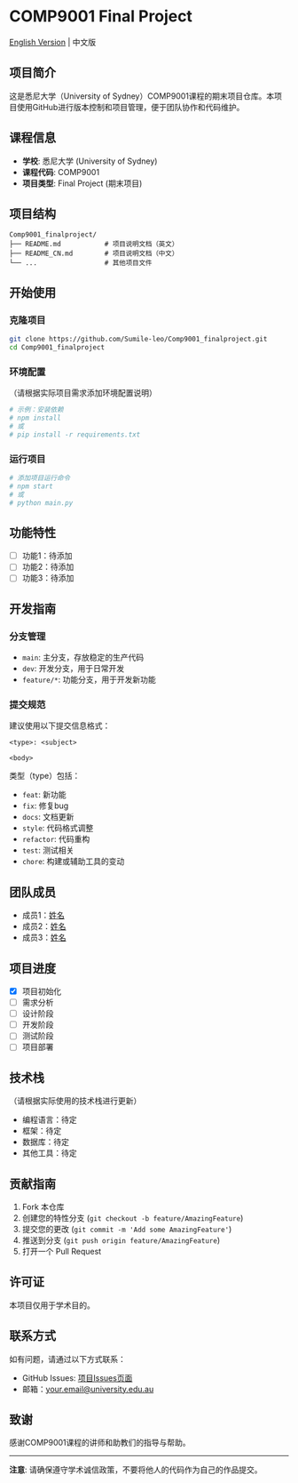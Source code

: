 # COMP9001 Final Project

[English Version](./README.md) | 中文版

## 项目简介

这是悉尼大学（University of Sydney）COMP9001课程的期末项目仓库。本项目使用GitHub进行版本控制和项目管理，便于团队协作和代码维护。

## 课程信息

- **学校**: 悉尼大学 (University of Sydney)
- **课程代码**: COMP9001
- **项目类型**: Final Project (期末项目)

## 项目结构

```
Comp9001_finalproject/
├── README.md           # 项目说明文档（英文）
├── README_CN.md        # 项目说明文档（中文）
└── ...                 # 其他项目文件
```

## 开始使用

### 克隆项目

```bash
git clone https://github.com/Sumile-leo/Comp9001_finalproject.git
cd Comp9001_finalproject
```

### 环境配置

（请根据实际项目需求添加环境配置说明）

```bash
# 示例：安装依赖
# npm install
# 或
# pip install -r requirements.txt
```

### 运行项目

```bash
# 添加项目运行命令
# npm start
# 或
# python main.py
```

## 功能特性

- [ ] 功能1：待添加
- [ ] 功能2：待添加
- [ ] 功能3：待添加

## 开发指南

### 分支管理

- `main`: 主分支，存放稳定的生产代码
- `dev`: 开发分支，用于日常开发
- `feature/*`: 功能分支，用于开发新功能

### 提交规范

建议使用以下提交信息格式：

```
<type>: <subject>

<body>
```

类型（type）包括：
- `feat`: 新功能
- `fix`: 修复bug
- `docs`: 文档更新
- `style`: 代码格式调整
- `refactor`: 代码重构
- `test`: 测试相关
- `chore`: 构建或辅助工具的变动

## 团队成员

- 成员1：[姓名](GitHub链接)
- 成员2：[姓名](GitHub链接)
- 成员3：[姓名](GitHub链接)

## 项目进度

- [x] 项目初始化
- [ ] 需求分析
- [ ] 设计阶段
- [ ] 开发阶段
- [ ] 测试阶段
- [ ] 项目部署

## 技术栈

（请根据实际使用的技术栈进行更新）

- 编程语言：待定
- 框架：待定
- 数据库：待定
- 其他工具：待定

## 贡献指南

1. Fork 本仓库
2. 创建您的特性分支 (`git checkout -b feature/AmazingFeature`)
3. 提交您的更改 (`git commit -m 'Add some AmazingFeature'`)
4. 推送到分支 (`git push origin feature/AmazingFeature`)
5. 打开一个 Pull Request

## 许可证

本项目仅用于学术目的。

## 联系方式

如有问题，请通过以下方式联系：

- GitHub Issues: [项目Issues页面](https://github.com/Sumile-leo/Comp9001_finalproject/issues)
- 邮箱：your.email@university.edu.au

## 致谢

感谢COMP9001课程的讲师和助教们的指导与帮助。

---

**注意**: 请确保遵守学术诚信政策，不要将他人的代码作为自己的作品提交。

